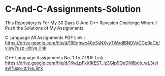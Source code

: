 # C-And-C-Assignments-Solution
This Repository is For My 30 Days C And C++ Revesion Challenge Where I Push the Solutions of My Assignments

C Language All Assignments PDF Link : https://drive.google.com/file/d/1REqhwc40o3sNXyyTWxdIBNDVxCGp9aCb/view?usp=drive_link



C++ Language Assignments No. 1 To 7 PDF Link : https://drive.google.com/file/d/1KwLpFkXlKEST_Iz3GIp9OoDN8bob_wL3/view?usp=drive_link
